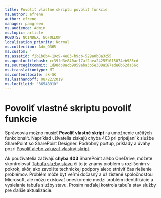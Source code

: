 ```yaml
---
title: Povoliť vlastné skriptu povoliť funkcie
ms.author: efrene
author: efrene
manager: pamgreen
ms.audience: Admin
ms.topic: article
ROBOTS: NOINDEX, NOFOLLOW
localization_priority: Normal
ms.collection: Adm_O365
ms.custom: ''
ms.assetid: f2b1b6b4-10c9-4e83-b9cb-529a0b8a3c55
ms.openlocfilehash: cc39fd3e840ac17af2aea242551015074eb985cd
ms.sourcegitcommit: 1d98db8acb9959aba3b5e308a567ade6b62da56c
ms.translationtype: MT
ms.contentlocale: sk-SK
ms.lasthandoff: 08/22/2019
ms.locfileid: "36548910"
---
```

# <a name="allow-custom-script-to-enable-features"></a>Povoliť vlastné skriptu povoliť funkcie

Správcovia možno musieť **Povoliť vlastné skript** na umožnenie určitých funkcionalít. Napríklad užívatelia získajú chyba 403 pri pripájaní k službe SharePoint so SharePoint Designer. Podrobný postup, príklady a úvahy pozri [Povoliť alebo zakázať vlastný skript](https://docs.microsoft.com/sharepoint/allow-or-prevent-custom-script).

Ak používatelia zažívajú **chyba 403** SharePoint alebo OneDrive, môžete skontrolovať [Tabuľa služby stavu](https://admin.microsoft.com/AdminPortal/Home#/servicehealth) či to je známy problém s rozlíšením v pokrok, skôr, ako zavoláte technickej podpory alebo stráviť čas riešenie problémov. Problém môže byť veľmi dočasný a už zistené spoločnosťou Microsoft, ale môžu existovať oneskorenie medzi problém identifikácie a vysielanie tabuľa služby stavu. Prosím naďalej kontrola tabuľa stav služby pre ďalšie aktualizácie.


